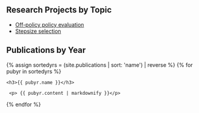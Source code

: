 <h2>Research Projects by Topic</h2>

<ul>
 	<li><a href="projects/offpolicy.html">Off-policy policy evaluation</a></li>
 	<li><a href="projects/stepsizes.html">Stepsize selection</a></li>
</ul>

<h2>Publications by Year</h2>

{% assign sortedyrs = (site.publications | sort: 'name') | reverse %}
{% for pubyr in sortedyrs %}

    <h3>{{ pubyr.name }}</h3>

     <p> {{ pubyr.content | markdownify }}</p>

{% endfor %}

